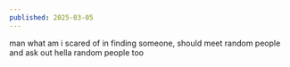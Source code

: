 ```yaml
---
published: 2025-03-05
---
```


man what am i scared of in finding someone, should meet random people and ask out hella random people too 